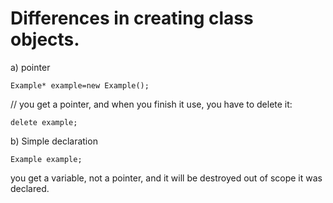 # Differences in creating class objects.

a) pointer
```
Example* example=new Example();
```
// you get a pointer, and when you finish it use, you have to delete it:
```
delete example;
```

b) Simple declaration
```
Example example;
```
you get a variable, not a pointer, and it will be destroyed out of scope it was declared.
